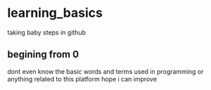 # learning_basics
taking baby steps in github
## begining from 0
dont even know the basic words and terms used in programming or anything related to this platform
hope i can improve
